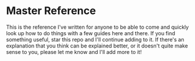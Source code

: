 # Master Reference

This is the reference I've written for anyone to be able to come and quickly look up how to do things with a few guides here and there.
If you find something useful, star this repo and I'll continue adding to it. If there's an explanation that you think can be explained better, or it doesn't quite make sense to you, please let me know and I'll add more to it!
